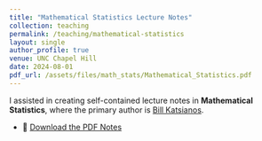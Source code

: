```yaml
---
title: "Mathematical Statistics Lecture Notes"
collection: teaching
permalink: /teaching/mathematical-statistics
layout: single
author_profile: true
venue: UNC Chapel Hill
date: 2024-08-01
pdf_url: /assets/files/math_stats/Mathematical_Statistics.pdf
---
```


I assisted in creating self-contained lecture notes in **Mathematical Statistics**, where the primary author is [Bill Katsianos](https://katsianos.github.io/).

- 📄 [Download the PDF Notes](/assets/files/math_stats/Mathematical_Statistics.pdf)
